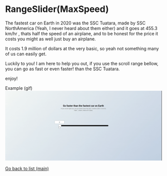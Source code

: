 # RangeSlider(MaxSpeed)

The fastest car on Earth in 2020 was the SSC Tuatara, made by SSC NorthAmerica (Yeah, I never heard about them either) and it goes at 455.3 km/hr , thats half the speed of an airplane, and to be honest for the price it costs you might as well just buy an airplane.

It costs 1.9 million of dollars at the very basic, so yeah not something many of us can easily get.

Luckily to you! I am here to help you out, if you use the scroll range bellow, you can go as fast or even faster! than the SSC Tuatara.

enjoy!

Example (gif)![](<https://raw.githubusercontent.com/deivmaik/365DaysOfCode/7-RangeSlider(MaxSpeed)/faster.gif>)

[Go back to list (main)](https://github.com/deivmaik/CodePractice)
